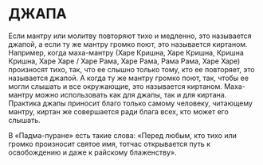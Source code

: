 # ДЖАПА

Если мантру или молитву повторяют тихо и медленно, это называется джапой, а если ту же мантру громко поют, это называется киртаном. Например, когда маха-мантру (Харе Кришна, Харе Кришна, Кришна Кришна, Харе Харе / Харе Рама, Харе Рама, Рама Рама, Харе Харе) произносят тихо, так, что ее слышно только тому, кто ее повторяет, это называется джапой. А когда ту же мантру громко поют, так, чтобы ее могли слышать и все окружающие, это называется киртаном. Маха-мантру можно использовать как для джапы, так и для киртана. Практика джапы приносит благо только самому человеку, читающему мантру, киртан же совершается ради блага всех, кто может его слышать.

В «Падма-пуране» есть такие слова: «Перед любым, кто тихо или громко произносит святое имя, тотчас открывается путь к освобождению и даже к райскому блаженству».
